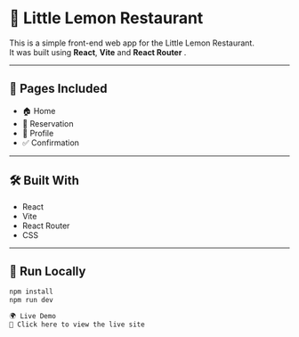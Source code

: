 # 🍋 Little Lemon Restaurant

This is a simple front-end web app for the Little Lemon Restaurant.  
It was built using **React**, **Vite** and **React Router** .

---

## 📌 Pages Included

- 🏠 Home
- 📅 Reservation
- 👤 Profile
- ✅ Confirmation

---

## 🛠 Built With

- React
- Vite
- React Router
- CSS

---

## 🚀 Run Locally

```bash
npm install
npm run dev

🌍 Live Demo
🔗 Click here to view the live site